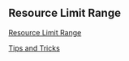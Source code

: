 ## Resource Limit Range

[Resource Limit Range](https://kubernetes.io/docs/concepts/policy/limit-range/)
</br>

[Tips and Tricks](../../tips_and_tricks.md)